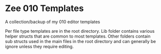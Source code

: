 # Zee 010 Templates
 A collection/backup of my 010 editor templates

Per file type templates are in the root directory.
Lib folder contains various helper structs that are common to most templates.
Other folders contain sub structs used in the main files in the root directory and can generally be ignore unless they require editing.